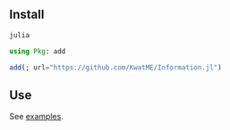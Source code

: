 ## Install

```sh
julia
```

```julia
using Pkg: add

add(; url="https://github.com/KwatME/Information.jl")
```

## Use

See [examples](notebook/example.ipynb).
